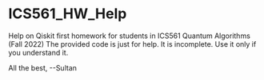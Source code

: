# ICS561_HW_Help
Help on Qiskit first homework for students in ICS561 Quantum Algorithms (Fall 2022)
The provided code is just for help. It is incomplete. Use it only if you understand it. 

All the best,
--Sultan
